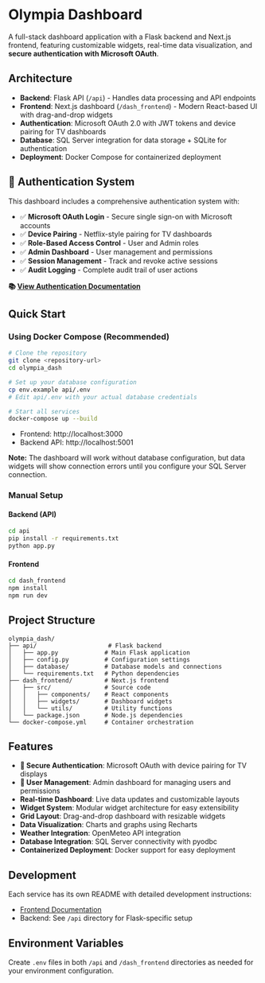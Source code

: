 # Olympia Dashboard

A full-stack dashboard application with a Flask backend and Next.js frontend, featuring customizable widgets, real-time data visualization, and **secure authentication with Microsoft OAuth**.

## Architecture

- **Backend**: Flask API (`/api`) - Handles data processing and API endpoints
- **Frontend**: Next.js dashboard (`/dash_frontend`) - Modern React-based UI with drag-and-drop widgets
- **Authentication**: Microsoft OAuth 2.0 with JWT tokens and device pairing for TV dashboards
- **Database**: SQL Server integration for data storage + SQLite for authentication
- **Deployment**: Docker Compose for containerized deployment

## 🔐 Authentication System

This dashboard includes a comprehensive authentication system with:

- ✅ **Microsoft OAuth Login** - Secure single sign-on with Microsoft accounts
- ✅ **Device Pairing** - Netflix-style pairing for TV dashboards
- ✅ **Role-Based Access Control** - User and Admin roles
- ✅ **Admin Dashboard** - User management and permissions
- ✅ **Session Management** - Track and revoke active sessions
- ✅ **Audit Logging** - Complete audit trail of user actions

**📚 [View Authentication Documentation](./docs/AUTHENTICATION.md)**

## Quick Start

### Using Docker Compose (Recommended)

```bash
# Clone the repository
git clone <repository-url>
cd olympia_dash

# Set up your database configuration
cp env.example api/.env
# Edit api/.env with your actual database credentials

# Start all services
docker-compose up --build
```

- Frontend: http://localhost:3000
- Backend API: http://localhost:5001

**Note:** The dashboard will work without database configuration, but data widgets will show connection errors until you configure your SQL Server connection.

### Manual Setup

#### Backend (API)
```bash
cd api
pip install -r requirements.txt
python app.py
```

#### Frontend
```bash
cd dash_frontend
npm install
npm run dev
```

## Project Structure

```
olympia_dash/
├── api/                    # Flask backend
│   ├── app.py             # Main Flask application
│   ├── config.py          # Configuration settings
│   ├── database/          # Database models and connections
│   └── requirements.txt   # Python dependencies
├── dash_frontend/         # Next.js frontend
│   ├── src/               # Source code
│   │   ├── components/    # React components
│   │   ├── widgets/       # Dashboard widgets
│   │   └── utils/         # Utility functions
│   └── package.json       # Node.js dependencies
└── docker-compose.yml     # Container orchestration
```

## Features

- **🔐 Secure Authentication**: Microsoft OAuth with device pairing for TV displays
- **👤 User Management**: Admin dashboard for managing users and permissions
- **Real-time Dashboard**: Live data updates and customizable layouts
- **Widget System**: Modular widget architecture for easy extensibility
- **Grid Layout**: Drag-and-drop dashboard with resizable widgets
- **Data Visualization**: Charts and graphs using Recharts
- **Weather Integration**: OpenMeteo API integration
- **Database Integration**: SQL Server connectivity with pyodbc
- **Containerized Deployment**: Docker support for easy deployment

## Development

Each service has its own README with detailed development instructions:
- [Frontend Documentation](./dash_frontend/README.md)
- Backend: See `/api` directory for Flask-specific setup

## Environment Variables

Create `.env` files in both `/api` and `/dash_frontend` directories as needed for your environment configuration.

